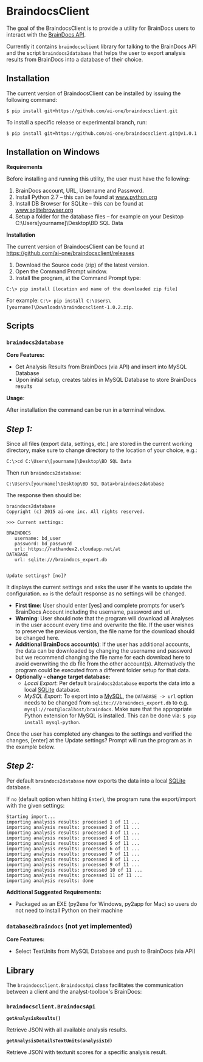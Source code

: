 # BraindocsClient

The goal of the BraindocsClient is to provide a utility for BrainDocs users to interact with the [BrainDocs API](https://ai-one.box.com/s/73fku761ffnekcwvb1pkl7rznqic0y6k).

Currently it contains `braindocsclient` library for talking to the BrainDocs API and the script `braindocs2database` that helps the user to export analysis results from BrainDocs into a database of their choice.

## Installation

The current version of BraindocsClient can be installed by issuing the following command:

```
$ pip install git+https://github.com/ai-one/braindocsclient.git
````

To install a specific release or experimental branch, run:

```
$ pip install git+https://github.com/ai-one/braindocsclient.git@v1.0.1
```

## Installation on Windows

__Requirements__

Before installing and running this utility, the user must have the following:

1. BrainDocs account, URL, Username and Password.
2. Install Python 2.7 – this can be found at www.python.org
3. Install DB Browser for SQLite – this can be found at www.sqlitebrowser.org
4. Setup a folder for the database files – for example on your Desktop C:\Users\[yourname]\Desktop\BD SQL Data

__Installation__

The current version of BraindocsClient can be found at https://github.com/ai-one/braindocsclient/releases

1. Download the Source code (zip) of the latest version.
2. Open the Command Prompt window.
3. Install the program, at the Command Prompt type:

```
C:\> pip install [location and name of the downloaded zip file]
```

For example: `C:\> pip install C:\Users\[yourname]\Downloads\braindocsclient-1.0.2.zip`.

## Scripts

### `braindocs2database`

__Core Features:__
* Get Analysis Results from BrainDocs (via API) and insert into MySQL Database
* Upon initial setup, creates tables in MySQL Database to store BrainDocs results

__Usage__:

After installation the command can be run in a terminal window.

_Step 1:_
--

Since all files (export data, settings, etc.) are stored in the current working directory, make sure to change directory to the location of your choice, e.g.:

```
C:\>cd C:\Users\[yourname]\Desktop\BD SQL Data
```

Then run `braindocs2database`:

```
C:\Users\[yourname]\Desktop\BD SQL Data>braindocs2database
```

The response then should be:

```
braindocs2database
Copyright (c) 2015 ai-one inc. All rights reserved.

>>> Current settings:

BRAINDOCS
   username: bd_user
   password: bd_password
   url: https://nathandev2.cloudapp.net/at
DATABASE
   url: sqlite:///braindocs_export.db


Update settings? [no]?
```

It displays the current settings and asks the user if he wants to update the configuration. `no` is the default response as no settings will be changed.

* __First time__: User should enter [yes] and complete prompts for user’s BrainDocs Account including the username, password and url.
* __Warning__: User should note that the program will download all Analyses in the user account every time and overwrite the file. If the user wishes to preserve the previous version, the file name for the download should be changed here.
* __Additional BrainDocs account(s)__: If the user has additional accounts, the data can be downloaded by changing the username and password but we recommend changing the file name for each download here to avoid overwriting the db file from the other account(s). Alternatively the program could be executed from a different folder setup for that data.
* __Optionally - change target database:__
   * _Local Export_: Per default `braindocs2database` exports the data into a local [SQLite](https://www.sqlite.org/) database.
   * _MySQL Export_: To export into a [MySQL](https://www.mysql.com/), the `DATABASE -> url` option needs to be changed from `sqlite:///braindocs_export.db` to e.g. `mysql://root@localhost/braindocs`. Make sure that the appropriate Python extension for MySQL is installed. This can be done via: `$ pip install mysql-python`.

Once the user has completed any changes to the settings and verified the changes, [enter] at the Update settings? Prompt will run the program as in the example below.

_Step 2:_
--

Per default `braindocs2database` now exports the data into a local [SQLite](https://www.sqlite.org/) database.

If `no` (default option when hitting `Enter`), the program runs the export/import with the given settings:

```
Starting import...
importing analysis results: processed 1 of 11 ...
importing analysis results: processed 2 of 11 ...
importing analysis results: processed 3 of 11 ...
importing analysis results: processed 4 of 11 ...
importing analysis results: processed 5 of 11 ...
importing analysis results: processed 6 of 11 ...
importing analysis results: processed 7 of 11 ...
importing analysis results: processed 8 of 11 ...
importing analysis results: processed 9 of 11 ...
importing analysis results: processed 10 of 11 ...
importing analysis results: processed 11 of 11 ...
importing analysis results: done
```

__Additional Suggested Requirements:__
* Packaged as an EXE (py2exe for Windows, py2app for Mac) so users do not need to install Python on their machine

### `database2braindocs` (not yet implemented)

__Core Features:__
* Select TextUnits from MySQL Database and push to BrainDocs (via API)

## Library

The `braindocsclient.BraindocsApi` class facilitates the communication between a client and the analyst-toolbox's BrainDocs:

### `braindocsclient.BraindocsApi`

__`getAnalysisResults()`__

Retrieve JSON with all available analysis results.

__`getAnalysisDetailsTextUnits(analysisId)`__

Retrieve JSON with textunit scores for a specific analysis result.
